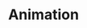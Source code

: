 ---
layout: default
title: Animation
parent: Documentation
permalink: documentation/animation
nav_order: 2
---